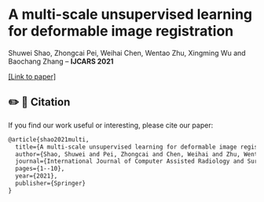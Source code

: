 # A multi-scale unsupervised learning for deformable image registration

Shuwei Shao,
Zhongcai Pei,
Weihai Chen,
Wentao Zhu,
Xingming Wu and
Baochang Zhang – **IJCARS 2021**

[[Link to paper]](https://link.springer.com/article/10.1007/s11548-021-02511-0)

## ✏️ 📄 Citation

If you find our work useful or interesting, please cite our paper:

```latex
@article{shao2021multi,
  title={A multi-scale unsupervised learning for deformable image registration},
  author={Shao, Shuwei and Pei, Zhongcai and Chen, Weihai and Zhu, Wentao and Wu, Xingming and Zhang, Baochang},
  journal={International Journal of Computer Assisted Radiology and Surgery},
  pages={1--10},
  year={2021},
  publisher={Springer}
}
```


